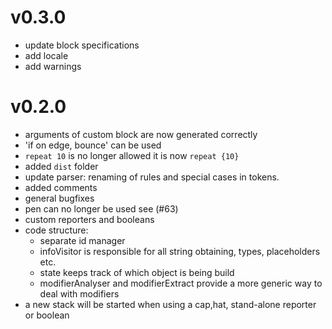 # v0.3.0
- update block specifications
- add locale
- add warnings

# v0.2.0
- arguments of custom block are now generated correctly
- 'if on edge, bounce' can be used 
- `repeat 10` is no longer allowed it is now `repeat {10}`
- added `dist` folder
- update parser: renaming of rules and special cases in tokens.
- added comments
- general bugfixes
- pen can no longer be used see (#63)
- custom reporters and booleans
- code structure:
    - separate id manager
    - infoVisitor is responsible for all string obtaining, types, placeholders etc.
    - state keeps track of which object is being build
    - modifierAnalyser and modifierExtract provide a more generic way to deal with modifiers
- a new stack will be started when using a cap,hat, stand-alone reporter or boolean    
